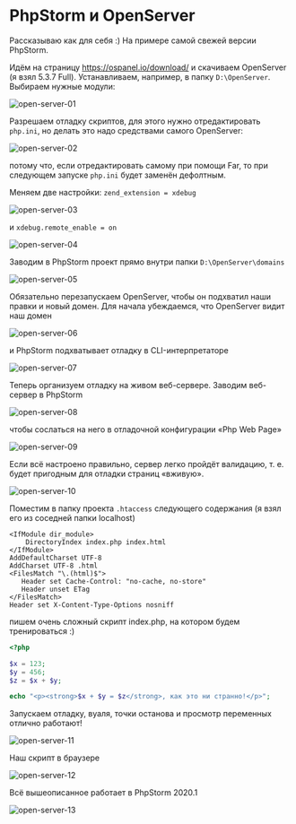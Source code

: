 # PhpStorm и OpenServer

Рассказываю как для себя :) На примере самой свежей версии PhpStorm.

Идём на страницу https://ospanel.io/download/ и скачиваем OpenServer (я взял 5.3.7 Full). Устанавливаем, например, в папку `D:\OpenServer`. Выбираем нужные модули:

![open-server-01](img/open-server01.png)

Разрешаем отладку скриптов, для этого нужно отредактировать `php.ini`, но делать это надо средствами самого OpenServer:

![open-server-02](img/open-server02.png)

потому что, если отредактировать самому при помощи Far, то при следующем запуске `php.ini` будет заменён дефолтным.

Меняем две настройки: `zend_extension = xdebug`

![open-server-03](img/open-server03.png)

и `xdebug.remote_enable = on`

![open-server-04](img/open-server04.png)

Заводим в PhpStorm проект прямо внутри папки `D:\OpenServer\domains`

![open-server-05](img/open-server05.png)

Обязательно перезапускаем OpenServer, чтобы он подхватил наши правки и новый домен. Для начала убеждаемся, что OpenServer видит наш домен

![open-server-06](img/open-server06.png)

и PhpStorm подхватывает отладку в CLI-интерпретаторе

![open-server-07](img/open-server07.png)

Теперь организуем отладку на живом веб-сервере. Заводим веб-сервер в PhpStorm

![open-server-08](img/open-server08.png)

чтобы сослаться на него в отладочной конфигурации «Php Web Page»

![open-server-09](img/open-server09.png)

Если всё настроено правильно, сервер легко пройдёт валидацию, т. е. будет пригодным для отладки страниц «вживую».

![open-server-10](img/open-server10.png)

Поместим в папку проекта `.htaccess` следующего содержания (я взял его из соседней папки localhost)

```apacheconfig
<IfModule dir_module>
    DirectoryIndex index.php index.html
</IfModule>
AddDefaultCharset UTF-8
AddCharset UTF-8 .html
<FilesMatch "\.(html)$">
   Header set Cache-Control: "no-cache, no-store"
   Header unset ETag
</FilesMatch>
Header set X-Content-Type-Options nosniff
```

пишем очень сложный скрипт index.php, на котором будем тренироваться :)

```php
<?php

$x = 123;
$y = 456;
$z = $x + $y;

echo "<p><strong>$x + $y = $z</strong>, как это ни странно!</p>";
```

Запускаем отладку, вуаля, точки останова и просмотр переменных отлично работают!

![open-server-11](img/open-server11.png)

Наш скрипт в браузере

![open-server-12](img/open-server12.png)

Всё вышеописанное работает в PhpStorm 2020.1

![open-server-13](img/open-server13.png)